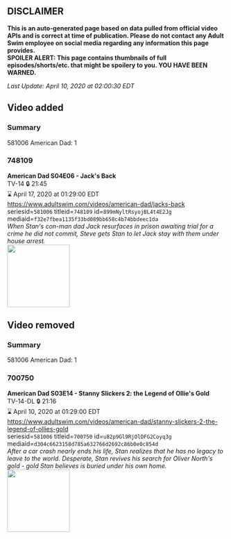 ## DISCLAIMER
**This is an auto-generated page based on data pulled from official video APIs and is correct at time of publication. Please do not contact any Adult Swim employee on social media regarding any information this page provides.**  
**SPOILER ALERT: This page contains thumbnails of full episodes/shorts/etc. that might be spoilery to you. YOU HAVE BEEN WARNED.**  

_Last Update: April 10, 2020 at 02:00:30 EDT_
## Video added
### Summary
581006 American Dad: 1  
### 748109
**American Dad S04E06 - Jack's Back**  
TV-14 🔒 21:45  
⌛ April 17, 2020 at 01:29:00 EDT  
https://www.adultswim.com/videos/american-dad/jacks-back  
seriesid=`581006` titleid=`748109` id=`899mNyltRsyojBL4t4E2Jg` mediaid=`f32e7fbea1135f33bd089bb658c4b74bbdeec1da`  
_When Stan's con-man dad Jack resurfaces in prison awaiting trial for a crime he did not commit, Steve gets Stan to let Jack stay with them under house arrest._  
<a href="https://i.cdn.turner.com/adultswim/big/image-upload/thumbnails/thumb-2_image-15422218610141.jpg"><img src="https://i.cdn.turner.com/adultswim/big/image-upload/thumbnails/thumb-2_image-15422218610141.jpg" height="144px" /></a>
## Video removed
### Summary
581006 American Dad: 1  
### 700750
**American Dad S03E14 - Stanny Slickers 2: the Legend of Ollie's Gold**  
TV-14-DL 🔒 21:16  
⌛ April 10, 2020 at 01:29:00 EDT  
https://www.adultswim.com/videos/american-dad/stanny-slickers-2-the-legend-of-ollies-gold  
seriesid=`581006` titleid=`700750` id=`u82p9Gl9RjOlDFG2Coyq3g` mediaid=`d304c6623158d785a632766d2692c86b0e0c854d`  
_After a car crash nearly ends his life, Stan realizes that he has no legacy to leave to the world. Desperate, Stan revives his search for Oliver North's gold - gold Stan believes is buried under his own home._  
<a href="https://i.cdn.turner.com/adultswim/big/image-upload/thumbnails/thumb-2_image-151994044640016.jpg"><img src="https://i.cdn.turner.com/adultswim/big/image-upload/thumbnails/thumb-2_image-151994044640016.jpg" height="144px" /></a>
